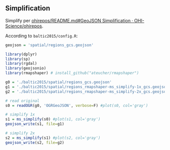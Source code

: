 


## Simplification

Simplify per [ohirepos/README.md#GeoJSON Simplification · OHI-Science/ohirepos](https://github.com/OHI-Science/ohirepos/blob/master/inst/app/README.md#geojson-simplification).

According to `baltic2015/config.R`:

```r
geojson = 'spatial/regions_gcs.geojson'
```


```r
library(dplyr)
library(sp)
library(rgdal)
library(geojsonio)
library(rmapshaper) # install_github("ateucher/rmapshaper")

g0 = './baltic2015/spatial/regions_gcs.geojson'
g1 = './baltic2015/spatial/regions_rmapshaper-ms_simplify-1x_gcs.geojson'
g2 = './baltic2015/spatial/regions_rmapshaper-ms_simplify-2x_gcs.geojson'

# read original
s0 = readOGR(g0, 'OGRGeoJSON', verbose=F) #plot(s0, col='gray')

# simplify 1x
s1 = ms_simplify(s0) #plot(s1, col='gray')
geojson_write(s1, file=g1)

# simplify 2x
s2 = ms_simplify(s1) #plot(s2, col='gray')
geojson_write(s2, file=g2)
```
